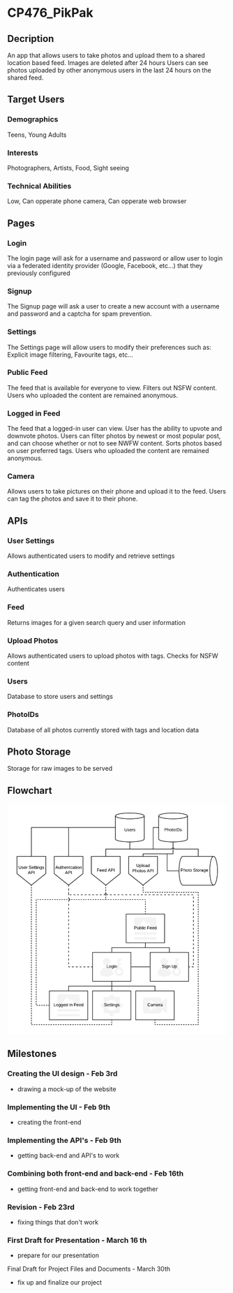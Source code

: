 # CP476_PikPak

## Decription

An app that allows users to take photos and upload them to a shared location based feed.
Images are deleted after 24 hours
Users can see photos uploaded by other anonymous users in the last 24 hours on the shared feed.

## Target Users

### Demographics
Teens, Young Adults
### Interests
Photographers, Artists, Food, Sight seeing
### Technical Abilities
Low, Can opperate phone camera, Can opperate web browser

## Pages
### Login
The login page will ask for a username and password or allow user to login via a federated identity provider (Google, Facebook, etc...) that they previously configured
### Signup
The Signup page will ask a user to create a new account with a username and password and a captcha for spam prevention.
### Settings
The Settings page will allow users to modify their preferences such as: Explicit image filtering, Favourite tags, etc...
### Public Feed
The feed that is available for everyone to view. Filters out NSFW content.
Users who uploaded the content are remained anonymous.
### Logged in Feed
The feed that a logged-in user can view. User has the ability to upvote and downvote photos.
Users can filter photos by newest or most popular post, and can choose whether or not to see NWFW content.
Sorts photos based on user preferred tags.
Users who uploaded the content are remained anonymous.
### Camera
Allows users to take pictures on their phone and upload it to the feed. Users can tag the photos and save it to their phone.
## APIs
### User Settings
Allows authenticated users to modify and retrieve settings
### Authentication
Authenticates users
### Feed
Returns images for a given search query and user information
### Upload Photos
Allows authenticated users to upload photos with tags. Checks for NSFW content
### Users
Database to store users and settings
### PhotoIDs
Database of all photos currently stored with tags and location data
## Photo Storage
Storage for raw images to be served
## Flowchart
![flowchart](PikPak.png)

## Milestones

### Creating the UI design - Feb 3rd
- drawing a mock-up of the website

### Implementing the UI - Feb 9th
- creating the front-end

### Implementing the API's - Feb 9th
- getting back-end and API's to work

### Combining both front-end and back-end - Feb 16th
- getting front-end and back-end to work together

### Revision - Feb 23rd
- fixing things that don't work

### First Draft for Presentation - March 16 th
- prepare for our presentation

Final Draft for Project Files and Documents - March 30th
- fix up and finalize our project
